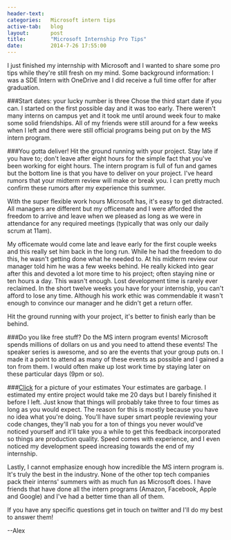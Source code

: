 ```yaml
---
header-text:
categories:   Microsoft intern tips
active-tab:   blog
layout:       post
title:        "Microsoft Internship Pro Tips"
date:         2014-7-26 17:55:00
---
```


I just finished my internship with Microsoft and I wanted to share some pro tips while they're still fresh on my mind. Some background information: I was a SDE Intern with OneDrive and I did receive a full time offer for after graduation.

###Start dates: your lucky number is three
Chose the third start date if you can. I started on the first possible day and it was too early. There weren't many interns on campus yet and it took me until around week four to make some solid friendships. All of my friends were still around for a few weeks when I left and there were still official programs being put on by the MS intern program.

###You gotta deliver!
Hit the ground running with your project. Stay late if you have to; don't leave after eight hours for the simple fact that you've been working for eight hours. The intern program is full of fun and games but the bottom line is that you have to deliver on your project. I've heard rumors that your midterm review will make or break you. I can pretty much confirm these rumors after my experience this summer.

With the super flexible work hours Microsoft has, it's easy to get distracted. All managers are different but my officemate and I were afforded the freedom to arrive and leave when we pleased as long as we were in attendance for any required meetings (typically that was only our daily scrum at 11am).

My officemate would come late and leave early for the first couple weeks and this really set him back in the long run. While he had the freedom to do this, he wasn't getting done what he needed to. At his midterm review our manager told him he was a few weeks behind. He really kicked into gear after this and devoted a lot more time to his project;  often staying nine or ten hours a day. This wasn't enough. Lost development time is rarely ever reclaimed. In the short twelve weeks you have for your internship, you can't afford to lose any time. Although his work ethic was commendable it wasn't enough to convince our manager and he didn't get a return offer.

Hit the ground running with your project, it's better to finish early than be behind.

###Do you like free stuff?
Do the MS intern program events! Microsoft spends millions of dollars on us and you need to attend these events! The speaker series is awesome, and so are the events that your group puts on. I made it a point to attend as many of these events as possible and I gained a ton from them. I would often make up lost work time by staying later on these particular days (9pm or so).

###[Click](http://www.bing.com/images/search?q=garbage) for a picture of your estimates
Your estimates are garbage. I estimated my entire project would take me 20 days but I barely finished it before I left. Just know that things will probably take three to four times as long as you would expect. The reason for this is mostly because you have no idea what you're doing. You'll have super smart people reviewing your code changes, they'll nab you for a ton of things you never would've noticed yourself and it'll take you a while to get this feedback incorporated so things are production quality. Speed comes with experience, and I even noticed my development speed increasing towards the end of my internship.

Lastly, I cannot emphasize enough how incredible the MS intern program is. It's truly the best in the industry. None of the other top tech companies pack their interns' summers with as much fun as Microsoft does. I have friends that have done all the intern programs (Amazon, Facebook, Apple and Google) and I've had a better time than all of them.

If you have any specific questions get in touch on twitter and I'll do my best to answer them!

--Alex
